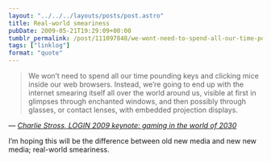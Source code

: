 ```yaml
---
layout: "../../../layouts/posts/post.astro"
title: Real-world smeariness
pubDate: 2009-05-21T19:29:09+00:00
tumblr_permalink: /post/111097848/we-wont-need-to-spend-all-our-time-pounding-keys
tags: ["linklog"]
format: "quote"
---
```


> We won&rsquo;t need to spend all our time pounding keys and clicking mice inside our web browsers. Instead, we&rsquo;re going to end up with the internet smearing itself all over the world around us, visible at first in glimpses through enchanted windows, and then possibly through glasses, or contact lenses, with embedded projection displays.

— <cite>[Charlie Stross, _LOGIN 2009 keynote: gaming in the world of 2030_](http://www.antipope.org/charlie/blog-static/2009/05/login_2009_keynote_gaming_in_t.html)</cite>

I&rsquo;m hoping this will be the difference between old new media and new new media; real-world smeariness.
